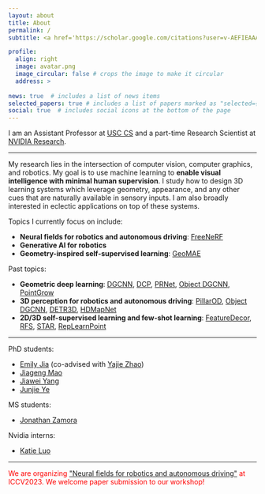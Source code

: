 ```yaml
---
layout: about
title: About
permalink: /
subtitle: <a href='https://scholar.google.com/citations?user=v-AEFIEAAAAJ&hl=en'>[Google Scholar]</a> <a href='mailto:yue.w@usc.edu'>[Email]</a> <a href='/assets/files/CV_YueWang.pdf'>[CV]</a> 

profile:
  align: right
  image: avatar.png
  image_circular: false # crops the image to make it circular
  address: > 
    
news: true  # includes a list of news items
selected_papers: true # includes a list of papers marked as "selected={true}"
social: true  # includes social icons at the bottom of the page
---
```


I am an Assistant Professor at [USC CS](https://www.cs.usc.edu) and a part-time Research Scientist at [NVIDIA Research](https://nvr-avg.github.io).

 <!-- I graduated from MIT EECS in 2022, advised by [Justin Solomon](https://people.csail.mit.edu/jsolomon) at [Geometric Data Processing Group](https://groups.csail.mit.edu/gdpgroup). I was also fortunate to collaborate with [Michael Bronstein](https://www.imperial.ac.uk/people/m.bronstein) and [Phillip Isola](https://web.mit.edu/phillipi/). Previously, I was a master student at University of California, San Diego. Prior to that, I received my BEng in Computer Science from Zhejiang University.  I've received the [Nvidia Fellowship](https://www.nvidia.com/en-us/research/graduate-fellowships/) (2020-2021) and the MIT EECS William A. Martin Master’s Thesis Award (2021).  -->


---
My research lies in the intersection of computer vision, computer graphics, and robotics. My goal is to use machine learning to <strong>enable visual intelligence with minimal human supervision</strong>. I study how to design 3D learning systems which leverage geometry, appearance, and any other cues that are naturally available in sensory inputs. I am also broadly interested in eclectic applications on top of these systems.

Topics I currently focus on include:
* <strong>Neural fields for robotics and autonomous driving</strong>: [FreeNeRF](https://arxiv.org/abs/2303.07418)
* <strong>Generative AI for robotics</strong>
* <strong>Geometry-inspired self-supervised learning</strong>: [GeoMAE](https://arxiv.org/abs/2305.08808)

Past topics: 
* <strong>Geometric deep learning</strong>: [DGCNN](https://arxiv.org/abs/1801.07829), [DCP](https://arxiv.org/abs/1905.03304), [PRNet](https://arxiv.org/abs/1910.12240), [Object DGCNN](https://arxiv.org/abs/2110.06923), [PointGrow](https://arxiv.org/abs/1810.05591)
* <strong>3D perception for robotics and autonomous driving</strong>: [PillarOD](https://arxiv.org/abs/2007.10323), [Object DGCNN](https://arxiv.org/abs/2110.06923), [DETR3D](https://arxiv.org/abs/2110.06922), [HDMapNet](https://arxiv.org/abs/2107.06307)
* <strong>2D/3D self-supervised learning and few-shot learning</strong>: [FeatureDecor](https://arxiv.org/abs/2105.00470), [RFS](https://arxiv.org/abs/2003.11539), [STAR](https://openreview.net/forum?id=hW0tcXOJas2), [RepLearnPoint](https://openreview.net/forum?id=nuAGobCwb8V)

---
PhD students:
* [Emily Jia](https://emily-jia.github.io/personal-web/) (co-advised with [Yajie Zhao](https://www.yajie-zhao.com))
* [Jiageng Mao](https://scholar.google.com.hk/citations?user=5S9eZbcAAAAJ&hl=zh-CN)
* [Jiawei Yang](https://jiawei-yang.github.io)
* [Junjie Ye](https://jay-ye.github.io)
  
MS students:
* [Jonathan Zamora](https://jonzamora.dev)

Nvidia interns:
* [Katie Luo](https://www.cs.cornell.edu/~katieluo/)
  
---
<!-- <span style="color:red">We have research internship positions all year at Nvidia Research. If you're pursuing a PhD and interested in any topics above, feel free to contact me at yuewang@nvidia.com.</span> -->

<span style="color:red">We are organizing ["Neural fields for robotics and autonomous driving"](http://neural-fields.xyz) at ICCV2023. We welcome paper submission to our workshop!</span>

